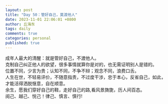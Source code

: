 ```yaml
---
layout: post
title: "Day 50：管好自己，莫渡他人"
date: 2023-11-01 22:06:01 +0800
author: 丘海东 
tags: daily
comments: true
categories: personal
published: true
---
```

成年人最大的清醒：就是管好自己，不渡他人。  
克制自己纠正他人的欲望，很多事情就算你是对的，也无需证明别人是错的。  
位置不同，少言为贵；认知不同，不争不辩；观念不同，浪费口舌。  
人生在世，不轻易评价，不随意指责，不过度干涉，忠于本心，反省自己，如此，才能活得洒脱惬意，自在顺意。  
余生，愿我们穿好自己的鞋，走好自己的路,看风景旖旎，历人间百态。  
阅己、越己、悦己！律己、慎言、慎行!
